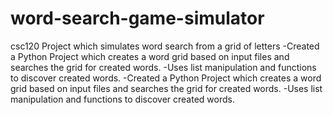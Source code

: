 # word-search-game-simulator
csc120 Project which simulates word search from a grid of letters
-Created a Python Project which creates a word grid based on input files and searches the grid for created words.
-Uses list manipulation and functions to discover created words.
-Created a Python Project which creates a word grid based on input files and searches the grid for created words.
-Uses list manipulation and functions to discover created words.
